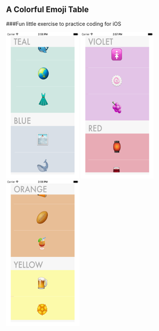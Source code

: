 ## A Colorful Emoji Table

###Fun little exercise to practice coding for iOS


<img src="/screenshots/teal2.png" width="200" height="400"/>
<img src="/screenshots/purple2.png" width="200" height="400"/>
<img src="/screenshots/yellow2.png" width="200" height="400"/>


